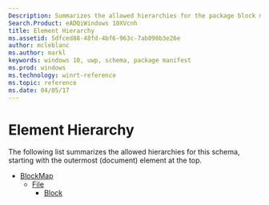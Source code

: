 ```yaml
---
Description: Summarizes the allowed hierarchies for the package block map  schema.
Search.Product: eADQiWindows 10XVcnh
title: Element Hierarchy
ms.assetid: 5dfced88-48fd-4bf6-963c-7ab090b3e26e
author: mcleblanc
ms.author: markl
keywords: windows 10, uwp, schema, package manifest
ms.prod: windows
ms.technology: winrt-reference
ms.topic: reference
ms.date: 04/05/17
---
```


# Element Hierarchy


The following list summarizes the allowed hierarchies for this schema, starting with the outermost (document) element at the top.

-   [BlockMap](element-blockmap.md)
    -   [File](element-file.md)
        -   [Block](element-block.md)

 

 




